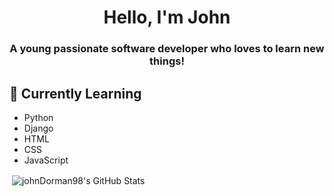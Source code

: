<h1 align="center">Hello, I'm John</h1>
<h3 align="center">A young passionate software developer who loves to learn new things!</h3>

## 🌱 Currently Learning
  - Python
  - Django
  - HTML
  - CSS
  - JavaScript

<p>&nbsp;<img align="center" src="https://github-readme-stats.vercel.app/api?username=johnDorman98&show_icons=true&locale=en&theme=synthwave" alt="johnDorman98's GitHub Stats" /></p>

